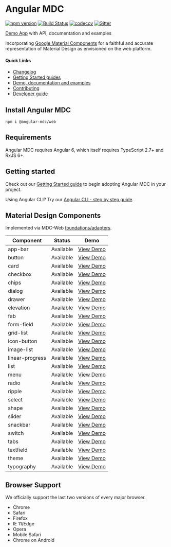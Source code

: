 # Angular MDC

[![npm version](https://badge.fury.io/js/%40angular-mdc%2Fweb.svg)](https://badge.fury.io/js/%40angular-mdc%2Fweb)
[![Build Status](https://travis-ci.com/trimox/angular-mdc-web.svg?branch=master)](https://travis-ci.com/trimox/angular-mdc-web)
[![codecov](https://codecov.io/gh/trimox/angular-mdc-web/branch/master/graph/badge.svg)](https://codecov.io/gh/trimox/angular-mdc-web)
[![Gitter](https://img.shields.io/gitter/room/nwjs/nw.js.svg)](https://gitter.im/angular-mdc/Lobby)

[Demo App](https://trimox.github.io/angular-mdc-web/) with API, documentation and examples

Incorporating [Google Material Components](https://material.io/components/) for a faithful and accurate representation of Material Design as envisioned on the web platform.

#### Quick Links
*  [Changelog](https://github.com/trimox/angular-mdc-web/blob/master/CHANGELOG.md)
*  [Getting Started guides](#getstarted)
*  [Demo, documentation and examples](https://trimox.github.io/angular-mdc-web/)
*  [Contributing](https://github.com/trimox/angular-mdc-web/blob/master/CONTRIBUTING.md)
*  [Developer guide](https://github.com/trimox/angular-mdc-web/blob/master/docs/developer.md)

## Install Angular MDC
```
npm i @angular-mdc/web
```

## Requirements
Angular MDC requires Angular 6, which itself requires TypeScript 2.7+ and RxJS 6+.

## <a name="getstarted"></a> Getting started
Check out our [Getting Started guide](https://github.com/trimox/angular-mdc-web/blob/master/docs/getting-started.md) to begin adopting  Angular MDC in your project.

Using Angular CLI? Try our [Angular CLI - step by step guide](https://github.com/trimox/angular-mdc-web/blob/master/docs/guide-angular-cli.md).

## Material Design Components
Implemented via MDC-Web [foundations/adapters](https://github.com/material-components/material-components-web/blob/master/docs/integrating-into-frameworks.md#the-advanced-approach-using-foundations-and-adapters).

| Component  | Status  | Demo |
| ---------- | ------- | :------: |
| app-bar | Available | [View Demo](https://trimox.github.io/angular-mdc-web/#/app-bar-demo) |
| button | Available | [View Demo](https://trimox.github.io/angular-mdc-web/#/button-demo) |
| card | Available | [View Demo](https://trimox.github.io/angular-mdc-web/#/card-demo) |
| checkbox | Available | [View Demo](https://trimox.github.io/angular-mdc-web/#/checkbox-demo) |
| chips | Available | [View Demo](https://trimox.github.io/angular-mdc-web/#/chips-demo) |
| dialog | Available | [View Demo](https://trimox.github.io/angular-mdc-web/#/dialog-demo) |
| drawer | Available | [View Demo](https://trimox.github.io/angular-mdc-web/#/drawer-demo) |
| elevation | Available | [View Demo](https://trimox.github.io/angular-mdc-web/#/elevation-demo) |
| fab | Available | [View Demo](https://trimox.github.io/angular-mdc-web/#/fab-demo) |
| form-field | Available | [View Demo](https://trimox.github.io/angular-mdc-web/#/form-field-demo) |
| grid-list | Available | [View Demo](https://trimox.github.io/angular-mdc-web/#/grid-list-demo) |
| icon-button | Available | [View Demo](https://trimox.github.io/angular-mdc-web/#/icon-button-demo) |
| image-list | Available | [View Demo](https://trimox.github.io/angular-mdc-web/#/image-list-demo) |
| linear-progress | Available | [View Demo](https://trimox.github.io/angular-mdc-web/#/linear-progress-demo) |
| list | Available | [View Demo](https://trimox.github.io/angular-mdc-web/#/list-demo) |
| menu | Available | [View Demo](https://trimox.github.io/angular-mdc-web/#/menu-demo) |
| radio | Available | [View Demo](https://trimox.github.io/angular-mdc-web/#/radio-demo) |
| ripple | Available | [View Demo](https://trimox.github.io/angular-mdc-web/#/ripple-demo) |
| select | Available | [View Demo](https://trimox.github.io/angular-mdc-web/#/select-demo) |
| shape | Available | [View Demo](https://trimox.github.io/angular-mdc-web/#/shape-demo) |
| slider | Available | [View Demo](https://trimox.github.io/angular-mdc-web/#/slider-demo) |
| snackbar | Available | [View Demo](https://trimox.github.io/angular-mdc-web/#/snackbar-demo) |
| switch | Available | [View Demo](https://trimox.github.io/angular-mdc-web/#/switch-demo) |
| tabs | Available | [View Demo](https://trimox.github.io/angular-mdc-web/#/tab-demo) |
| textfield | Available | [View Demo](https://trimox.github.io/angular-mdc-web/#/textfield-demo) |
| theme | Available | [View Demo](https://trimox.github.io/angular-mdc-web/#/theme-demo) |
| typography | Available | [View Demo](https://trimox.github.io/angular-mdc-web/#/typography-demo) |

## Browser Support
We officially support the last two versions of every major browser.

- Chrome
- Safari
- Firefox
- IE 11/Edge
- Opera
- Mobile Safari
- Chrome on Android
